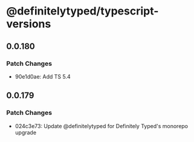 # @definitelytyped/typescript-versions

## 0.0.180

### Patch Changes

- 90e1d0ae: Add TS 5.4

## 0.0.179

### Patch Changes

- 024c3e73: Update @definitelytyped for Definitely Typed's monorepo upgrade
